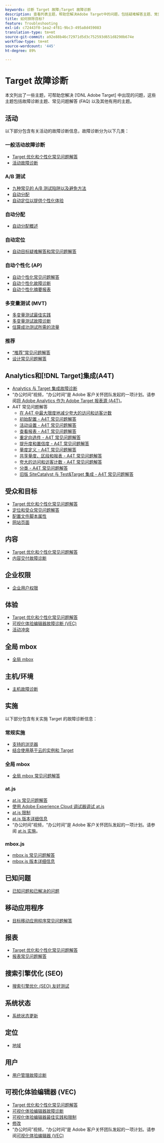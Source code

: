 ```yaml
---
keywords: 诊断 Target 故障;Target 故障诊断
description: 查看列表主题，帮助您解决Adobe Target中的问题，包括疑难解答主题、常见问题解答(FAQ)和其他有用主题。
title: 如何排除目标?
feature: Troubleshooting
exl-id: c72443f0-1ea2-4f81-9bc3-495a8d459083
translation-type: tm+mt
source-git-commit: a92e88b46c72971d5d3c752593d651d8290b674e
workflow-type: tm+mt
source-wordcount: '445'
ht-degree: 89%

---
```


# Target 故障诊断

本文列出了一些主题，可帮助您解决 [!DNL Adobe Target] 中出现的问题，这些主题包括故障诊断主题、常见问题解答 (FAQ) 以及其他有用的主题。

## 活动

以下部分包含有关活动的故障诊断信息，故障诊断分为以下几类：

### 一般活动故障诊断

* [Target 优化和个性化常见问题解答](/help/c-intro/cmp-target-standard-cheatsheet.md)
* [活动故障诊断](/help/c-activities/c-troubleshooting-activities/troubleshooting-activities.md)

### A/B 测试

* [九种常见的 A/B 测试陷阱以及避免方法](/help/c-activities/t-test-ab/common-ab-testing-pitfalls.md)
* [自动分配](/help/c-activities/automated-traffic-allocation/automated-traffic-allocation.md)
* [自动定位以提供个性化体验](/help/c-activities/auto-target/auto-target-to-optimize.md)

### 自动分配

* [自动分配概述](/help/c-activities/automated-traffic-allocation/automated-traffic-allocation.md#section_0E72C1D72DE74F589F965D4B1763E5C3)

### 自动定位

* [自动目标疑难解答和常见问题解答](/help/c-activities/auto-target/auto-target-troubleshooting-faqs.md)

### 自动个性化 (AP)

* [自动个性化常见问题解答](/help/c-activities/t-automated-personalization/automated-personalization-faq.md)
* [自动个性化故障诊断](/help/c-activities/t-automated-personalization/ap-trouble.md)
* [自动个性化摘要报表](/help/c-reports/reports-ap.md)

### 多变量测试 (MVT)

* [多变量测试最佳实践](/help/c-activities/c-multivariate-testing/best-practices.md)
* [多变量测试故障诊断](/help/c-activities/c-multivariate-testing/best-practices.md)
* [估算成功测试所需的流量](/help/c-activities/c-multivariate-testing/t-create-multivariate-test/traffic-estimator.md)

### 推荐

* [“推荐”常见问题解答](/help/c-recommendations/c-recommendations-faq/recommendations-faq.md)
* [设计常见问题解答](/help/c-recommendations/c-design-overview/template-faq.md)

## Analytics和[!DNL Target]集成(A4T)

* [Analytics 与 Target 集成故障诊断](/help/c-integrating-target-with-mac/a4t/c-a4t-troubleshooting/a4t-troubleshooting.md)
* “办公时间”视频，“办公时间”是 Adobe 客户关怀团队发起的一项计划。请参阅[将 Adobe Analytics 作为 Adobe Target 报表源 (A4T)](/help/c-integrating-target-with-mac/a4t/a4t.md)。
* A4T 常见问题解答
   * [在 A4T 中最大限度地减少夸大的访问和访客计数](/help/c-integrating-target-with-mac/a4t/c-a4t-troubleshooting/minimizing-inflated-visit-and-visitor-counts-a4t.md)
   * [初始配置 - A4T 常见问题解答](/help/c-integrating-target-with-mac/a4t/r-a4t-faq/a4t-faq-initial-provisioning.md)
   * [活动设置 - A4T 常见问题解答](/help/c-integrating-target-with-mac/a4t/r-a4t-faq/a4t-faq-activity-setup.md)
   * [查看报表 - A4T 常见问题解答](/help/c-integrating-target-with-mac/a4t/r-a4t-faq/a4t-faq-viewing-reports.md)
   * [重定向选件 - A4T 常见问题解答](/help/c-integrating-target-with-mac/a4t/r-a4t-faq/a4t-faq-redirect-offers.md)
   * [提升度和置信度 - A4T 常见问题解答](/help/c-integrating-target-with-mac/a4t/r-a4t-faq/a4t-faq-lift-and-confidence.md)
   * [量度定义 - A4T 常见问题解答](/help/c-integrating-target-with-mac/a4t/r-a4t-faq/a4t-faq-metric-definition.md)
   * [共享量度、区段和报表 - A4T 常见问题解答](/help/c-target/c-troubleshooting-targets-and-audiences/a4t-faq-sharing-metrics-audiences-reports.md)
   * [夸大的访问和访客计数 - A4T 常见问题解答](/help/c-integrating-target-with-mac/a4t/r-a4t-faq/a4t-faq-inflated-visit-and-visitor-counts.md)
   * [分类 - A4T 常见问题解答](/help/c-integrating-target-with-mac/a4t/r-a4t-faq/a4t-faq-classifications.md)
   * [旧版 SiteCatalyst 与 Test&amp;Target 集成 - A4T 常见问题解答](/help/c-integrating-target-with-mac/a4t/r-a4t-faq/a4t-faq-old-integration.md)

## 受众和目标

* [Target 优化和个性化常见问题解答](/help/c-intro/cmp-target-standard-cheatsheet.md)
* [定位和受众常见问题解答](/help/c-target/c-troubleshooting-targets-and-audiences/troubleshooting-targets-and-audiences.md)
* [配置文件脚本属性](/help/c-target/c-visitor-profile/profile-parameters.md)
* [网站页面](/help/c-target/c-audiences/c-target-rules/site-pages.md)

## 内容

* [Target 优化和个性化常见问题解答](/help/c-intro/cmp-target-standard-cheatsheet.md)
* [内容交付故障诊断](/help/c-activities/c-troubleshooting-activities/content-trouble.md)

## 企业权限

* [企业用户权限](/help/administrating-target/c-user-management/property-channel/property-channel.md)

## 体验

* [Target 优化和个性化常见问题解答](/help/c-intro/cmp-target-standard-cheatsheet.md)
* [可视化体验编辑器故障诊断 (VEC)](/help/c-experiences/c-visual-experience-composer/r-troubleshoot-composer/troubleshoot-composer.md)
* [活动冲突](/help/c-experiences/c-visual-experience-composer/activity-collisions.md)

## 全局 mbox

* [全局 mbox](/help/c-implementing-target/c-implementing-target-for-client-side-web/c-target-atjs-faq/global-mbox-frequently-asked-questions.md)

## 主机/环境

* [主机故障诊断](/help/administrating-target/hosts.md)

## 实施

以下部分包含有关实施 Target 的故障诊断信息：

### 常规实施

* [支持的浏览器](/help/c-implementing-target/c-considerations-before-you-implement-target/supported-browsers.md)
* [结合使用基于云的实例和 Target](/help/c-implementing-target/c-implementing-target-for-client-side-web/c-target-debugging-atjs/targeting-using-cloud-based-instances.md)

### 全局 mbox

* [全局 mbox 常见问题解答](/help/c-implementing-target/c-implementing-target-for-client-side-web/c-target-atjs-faq/global-mbox-frequently-asked-questions.md)

### at.js

* [at.js 常见问题解答](/help/c-implementing-target/c-implementing-target-for-client-side-web/c-target-atjs-faq/target-atjs-faq.md)
* [使用 Adobe Experience Cloud 调试器调试 at.js](/help/c-implementing-target/c-implementing-target-for-client-side-web/c-target-debugging-atjs/target-debugging-atjs.md)
* [at.js 限制](/help/c-implementing-target/c-implementing-target-for-client-side-web/t-mbox-download/c-target-atjs-implementation/target-atjs-limitations.md)
* [at.js 版本详细信息](/help/c-implementing-target/c-implementing-target-for-client-side-web/target-atjs-versions.md)
* “办公时间”视频，“办公时间”是 Adobe 客户关怀团队发起的一项计划。请参阅 [at.js 实施](/help/c-implementing-target/c-implementing-target-for-client-side-web/t-mbox-download/c-target-atjs-implementation/target-atjs-implementation.md)。

### mbox.js

* [mbox.js 常见问题解答](/help/c-implementing-target/c-implementing-target-for-client-side-web/t-mbox-download/mboxjs-frequently-asked-questions.md)
* [mbox.js 版本详细信息](/help/c-implementing-target/c-implementing-target-for-client-side-web/t-mbox-download/mboxjs-change-log.md)

## 已知问题

* [已知问题和已解决的问题](/help/r-release-notes/known-issues-resolved-issues.md)

## 移动应用程序

* [目标移动应用程序常见问题解答](/help/c-target-mobile-app/target-for-mobile-apps-faq.md)

## 报表

* [Target 优化和个性化常见问题解答](/help/c-intro/cmp-target-standard-cheatsheet.md)
* [报表常见问题解答](/help/c-reports/reporting-frequently-asked-questions.md)

## 搜索引擎优化 (SEO)

* [搜索引擎优化 (SEO) 友好测试](/help/c-implementing-target/c-implementing-target-for-client-side-web/c-how-atjs-works/how-atjs-works.md)

## 系统状态

* [系统状态更新](/help/r-release-notes/system-status-updates.md)

## 定位

* [地域](/help/c-target/c-audiences/c-target-rules/geo.md)

## 用户

* [用户管理故障诊断](/help/administrating-target/c-user-management/c-user-management/troubleshooting-user-management.md)

## 可视化体验编辑器 (VEC)

* [Target 优化和个性化常见问题解答](/help/c-intro/cmp-target-standard-cheatsheet.md)
* [可视化体验编辑器故障诊断](/help/c-experiences/c-visual-experience-composer/r-troubleshoot-composer/troubleshoot-composer.md)
* [可视化体验编辑器最佳实践和限制](/help/c-experiences/c-visual-experience-composer/experience-composer-best-practices.md)
* [修改](/help/c-experiences/c-visual-experience-composer/c-vec-code-editor/vec-code-editor.md)
* “办公时间”视频，“办公时间”是 Adobe 客户关怀团队发起的一项计划。请参阅[可视化体验编辑器 (VEC)](/help/c-experiences/c-visual-experience-composer/visual-experience-composer.md)
